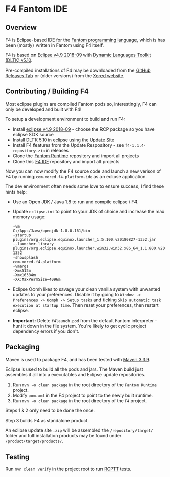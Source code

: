 # F4 Fantom IDE

## Overview

F4 is Eclipse-based IDE for the [Fantom programming language](http://fantom-lang.org/), which is has been (mostly) written in Fantom using F4 itself.

F4 is based on [Eclipse v4.9 2018-09](https://www.eclipse.org/downloads/packages/release/2018-09/r) with [Dynamic Languages Toolkit (DLTK) v5.10](https://eclipse.org/dltk/).

Pre-compiled installations of F4 may be downloaded from the [GitHub Releases Tab](https://github.com/xored/f4/releases) or (older versions) from the [Xored website](http://www.xored.com/products/f4/).



## Contributing / Building F4

Most eclipse plugins are compiled Fantom pods so, interestingly, F4 can only be developed and built with F4!

To setup a development environment to build and run F4:

 - Install [eclipse v4.9 2018-09](https://www.eclipse.org/downloads/packages/release/2018-09/r) -  choose the RCP package so you have eclipse SDK source
 - Install DLTK 5.10 in eclipse using the [Update Site](http://download.eclipse.org/technology/dltk/updates-dev/5.10/)
 - Install F4 features from the Update Respository - see `f4-1.1.4-repository.zip` in releases
 - Clone the [Fantom Runtime](http://github.com/xored/fantom-runtime) repository and import all projects
 - Clone this [F4 IDE](https://github.com/xored/f4) repository and import all projects

Now you can now modify the F4 source code and launch a new verison of F4 by running `com.xored.f4.platform.ide` as an eclipse application.

The dev environment often needs some love to ensure success, I find these hints help:

 - Use an Open JDK / Java 1.8 to run and compile eclipse / F4.
 - Update `eclipse.ini` to point to your JDK of choice and increase the max memory usage:
   ```
   -vm
   C:/Apps/Java/openjdk-1.8.0.161/bin
   -startup
   plugins/org.eclipse.equinox.launcher_1.5.100.v20180827-1352.jar
   --launcher.library
   plugins/org.eclipse.equinox.launcher.win32.win32.x86_64_1.1.800.v20180827-1352
   -showsplash
   com.xored.f4.platform
   -vmargs
   -Xms512m
   -Xmx16384m
   -XX:MaxPermSize=4096m
   ```
 - Eclipse Oomh likes to savage your clean vanilla system with unwanted updates to your preferences. Disable it by going to `Window -> Preferences -> Oomph -> Setup tasks` and ticking `Skip automatic task execution at startup time`. Then reset your preferences, then restart eclipse.
 
 - **Important:** Delete `f4launch.pod` from the default Fantom interpreter - hunt it down in the file system. You're likely to get cyclic project dependency errors if you don't.



## Packaging

Maven is used to package F4, and has been tested with [Maven 3.3.9](http://archive.apache.org/dist/maven/maven-3/3.3.9/binaries/).

Eclipse is used to build all the pods and jars. The Maven build just assembles it all into a executables and Eclipse update repositories. 

 1. Run `mvn -o clean package` in the root directory of the `Fantom Runtime` project.
 2. Modify `pom.xml` in the F4 project to point to the newly built runtime.
 3. Run `mvn -o clean package` in the root directory of the `F4` project.
 
Steps 1 & 2 only need to be done the once.

Step 3 builds F4 as standalone product.

An eclipse update site `.zip` will be assembled the `/repository/target/` folder and full installation products may be found under `/product/target/products/`.



## Testing

Run `mvn clean verify` in the project root to run [RCPTT](http://rcptt.xored.com/) tests.
